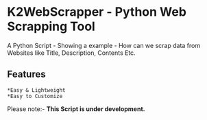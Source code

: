 # K2WebScrapper - Python Web Scrapping Tool
A Python Script - Showing a example - How can we scrap data from Websites like Title, Description, Contents Etc.

## Features
    *Easy & Lightweight
    *Easy to Customize

Please note:- **This Script is under development.**

